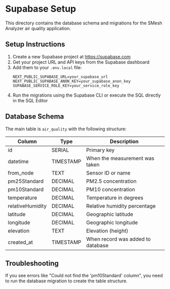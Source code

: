 # Supabase Setup

This directory contains the database schema and migrations for the SMesh Analyzer air quality application.

## Setup Instructions

1. Create a new Supabase project at https://supabase.com
2. Get your project URL and API keys from the Supabase dashboard
3. Add them to your `.env.local` file:
   ```
   NEXT_PUBLIC_SUPABASE_URL=your_supabase_url
   NEXT_PUBLIC_SUPABASE_ANON_KEY=your_supabase_anon_key
   SUPABASE_SERVICE_ROLE_KEY=your_service_role_key
   ```
4. Run the migrations using the Supabase CLI or execute the SQL directly in the SQL Editor

## Database Schema

The main table is `air_quality` with the following structure:

| Column           | Type      | Description                       |
|------------------|-----------|-----------------------------------|
| id               | SERIAL    | Primary key                       |
| datetime         | TIMESTAMP | When the measurement was taken    |
| from_node        | TEXT      | Sensor ID or name                 |
| pm25Standard     | DECIMAL   | PM2.5 concentration               |
| pm10Standard     | DECIMAL   | PM10 concentration                |
| temperature      | DECIMAL   | Temperature in degrees            |
| relativeHumidity | DECIMAL   | Relative humidity percentage      |
| latitude         | DECIMAL   | Geographic latitude               |
| longitude        | DECIMAL   | Geographic longitude              |
| elevation        | TEXT      | Elevation (height)                |
| created_at       | TIMESTAMP | When record was added to database |

## Troubleshooting

If you see errors like "Could not find the 'pm10Standard' column", you need to run the database migration to create the table structure. 